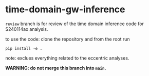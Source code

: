 # time-domain-gw-inference

`review` branch is for review of the time domain inference code for S240114ax analysis. 

to use the code: clone the repository and from the root run 
```
pip install -e .
```
 
note: exclues everything related to the eccentric analyses. 
 
**WARNING: do not merge this branch into `main`.**
